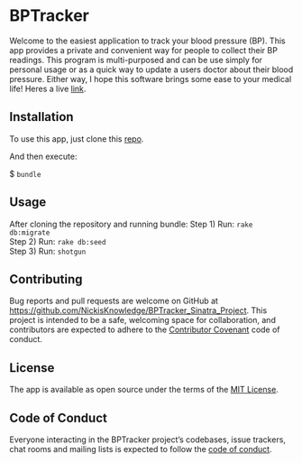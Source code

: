 
# BPTracker

Welcome to the easiest application to track your blood pressure (BP). This app provides a private and convenient way for people to collect their BP readings. This program is multi-purposed and can be use simply for personal usage or as a quick way to update a users doctor about their blood pressure. Either way, I hope this software brings some ease to your medical life! Heres a live [link](https://sinatra-bp-tracker.herokuapp.com/readings).

## Installation

To use this app, just clone this [repo](https://github.com/NickisKnowledge/BPTracker_Sinatra_Project).

And then execute:

$ `bundle`

## Usage

After cloning the repository and running bundle:
Step 1) Run: `rake db:migrate` <br />
Step 2) Run: `rake db:seed` <br />
Step 3) Run: `shotgun`

## Contributing

Bug reports and pull requests are welcome on GitHub at https://github.com/NickisKnowledge/BPTracker_Sinatra_Project. This project is intended to be a safe, welcoming space for collaboration, and contributors are expected to adhere to the [Contributor Covenant](http://contributor-covenant.org) code of conduct.

## License

The app is available as open source under the terms of the [MIT License](http://opensource.org/licenses/MIT).

## Code of Conduct

Everyone interacting in the BPTracker project’s codebases, issue trackers, chat rooms and mailing lists is expected to follow the [code of conduct](https://github.com/[USERNAME]/bptraker/blob/master/CODE_OF_CONDUCT.md).
